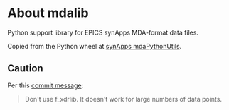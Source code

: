 # About mdalib

Python support library for EPICS synApps MDA-format data files.

Copied from the Python wheel at [synApps mdaPythonUtils](https://github.com/EPICS-synApps/support/tree/master/utils/mdaPythonUtils).

## Caution

Per this [commit message](https://github.com/EPICS-synApps/support/commit/f49b4b9ab7844b24060d3b3163d59eb76a3c5c7e):

> Don't use f_xdrlib. It doesn't work for large numbers of data points.
